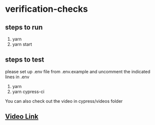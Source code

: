 # verification-checks

## steps to run

1) yarn
2) yarn start

## steps to test

please set up .env file from .env.example and uncomment the indicated lines in .env

1) yarn
2) yarn cypress-ci

You can also check out the video in cypress/videos folder

## [Video Link](cypress/videos)


